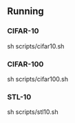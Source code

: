 ## Running

### CIFAR-10
sh scripts/cifar10.sh

### CIFAR-100
sh scripts/cifar100.sh

### STL-10
sh scripts/stl10.sh
